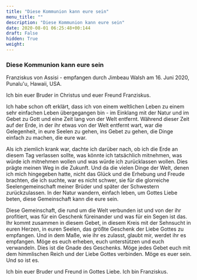```yaml
---
title: "Diese Kommunion kann eure sein"
menu_title: ""
description: "Diese Kommunion kann eure sein"
date: 2020-08-01 06:25:48+00:144
draft: False
hidden: True
weight:
---
```

### Diese Kommunion kann eure sein

Franziskus von Assisi - empfangen durch Jimbeau Walsh am 16. Juni 2020, Punalu'u, Hawaii, USA.

Ich bin euer Bruder in Christus und euer Freund Franziskus.

Ich habe schon oft erklärt, dass ich von einem weltlichen Leben zu einem sehr einfachen Leben übergegangen bin - im Einklang mit der Natur und im Gebet zu Gott und eine Zeit lang von der Welt entfernt. Während dieser Zeit auf der Erde, in der ihr etwas von der Welt entfernt wart, war die Gelegenheit, in eure Seelen zu gehen, ins Gebet zu gehen, die Dinge einfach zu machen, die eure war.

Als ich ziemlich krank war, dachte ich darüber nach, ob ich die Erde an diesem Tag verlassen sollte, was könnte ich tatsächlich mitnehmen, was würde ich mitnehmen wollen und was würde ich zurücklassen wollen. Dies prägte meinen Weg in die Zukunft. Und da die vielen Dinge der Welt, denen ich mich hingegeben hatte, nicht das Glück und die Erhebung und Freude brachten, die ich suchte, war es nicht schwer, sie für die glorreiche Seelengemeinschaft meiner Brüder und später der Schwestern zurückzulassen. In der Natur wandern, einfach leben, um Gottes Liebe beten, diese Gemeinschaft kann die eure sein.

Diese Gemeinschaft, die rund um die Welt verbunden ist und von der ihr profitiert, was für ein Geschenk füreinander und was für ein Segen ist das. Ihr kommt zusammen in diesem Gebet, in diesem Kreis mit der Sehnsucht in euren Herzen, in euren Seelen, das größte Geschenk der Liebe Gottes zu empfangen. Und in dem Maße, wie ihr es zulasst, glaubt mir, werdet ihr es empfangen. Möge es euch erheben, euch unterstützen und euch verwandeln. Dies ist die Gnade des Geschenks. Möge jedes Gebet euch mit dem himmlischen Reich und der Liebe Gottes verbinden. Möge es euer sein. Und so ist es.

Ich bin euer Bruder und Freund in Gottes Liebe. Ich bin Franziskus.
